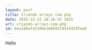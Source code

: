 ```yaml
---
layout: post
title: Criando arrays com php
date: 2015-12-22 18:16:43 2015
url: criando-arrays-com-php
id: 6ea186afa53d8e166691f84344197ee8
---
```


Hello